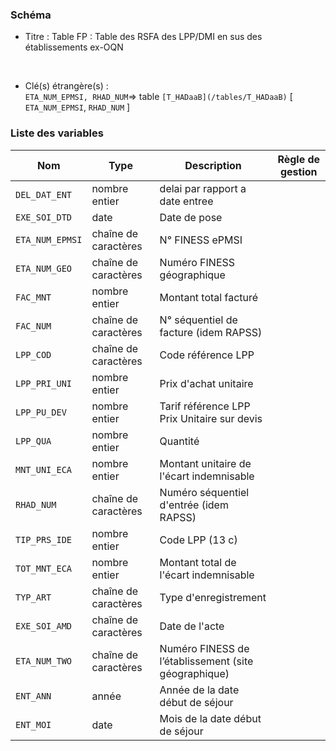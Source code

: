 ### Schéma


- Titre : Table FP : Table des RSFA des LPP/DMI en sus des établissements ex-OQN
<br />



- Clé(s) étrangère(s) : <br />
`ETA_NUM_EPMSI, RHAD_NUM`=> table `[T_HADaaB](/tables/T_HADaaB)` [ `ETA_NUM_EPMSI`, `RHAD_NUM` ]<br />

 
### Liste des variables

Nom | Type | Description | Règle de gestion
-|-|-|-
`DEL_DAT_ENT`| nombre entier |delai par rapport a date entree||
`EXE_SOI_DTD`| date |Date de pose||
`ETA_NUM_EPMSI`| chaîne de caractères |N° FINESS ePMSI||
`ETA_NUM_GEO`| chaîne de caractères |Numéro FINESS  géographique||
`FAC_MNT`| nombre entier |Montant total facturé||
`FAC_NUM`| chaîne de caractères |N° séquentiel de facture (idem RAPSS)||
`LPP_COD`| chaîne de caractères |Code référence LPP||
`LPP_PRI_UNI`| nombre entier |Prix d'achat unitaire||
`LPP_PU_DEV`| nombre entier |Tarif référence LPP Prix Unitaire sur devis||
`LPP_QUA`| nombre entier |Quantité||
`MNT_UNI_ECA`| nombre entier |Montant unitaire de l'écart indemnisable||
`RHAD_NUM`| chaîne de caractères |Numéro séquentiel d'entrée (idem RAPSS)||
`TIP_PRS_IDE`| nombre entier |Code LPP (13 c)||
`TOT_MNT_ECA`| nombre entier |Montant total de l'écart indemnisable||
`TYP_ART`| chaîne de caractères |Type d'enregistrement||
`EXE_SOI_AMD`| chaîne de caractères |Date de l'acte||
`ETA_NUM_TWO`| chaîne de caractères |Numéro FINESS de l’établissement (site géographique)||
`ENT_ANN`| année |Année de la date début de séjour||
`ENT_MOI`| date |Mois de la date début de séjour||